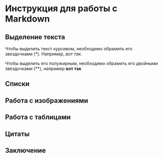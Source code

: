 # Инcтрукция для работы с Markdown

## Выделение текста

Чтобы выделить текст курсивом, необходимо обрамить его звездочками (*). Например, *вот так*.

Чтобы выделить его полужирным, необходимо обрамить его двойными звездочками (**), например **вот так**

## Списки

## Работа с изображениями

## Работа с таблицами

## Цитаты

## Заключение